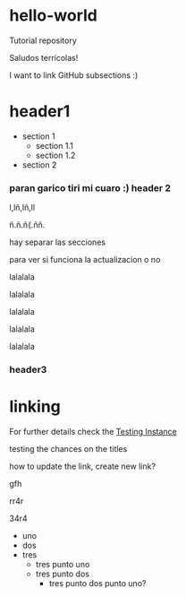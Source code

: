 # hello-world
Tutorial repository

Saludos terrícolas!

I want to link GitHub subsections :)


# header1

  
  * section 1
    * section 1.1
    * section 1.2
  * section 2

### paran garico tiri mi cuaro :) header 2

l,lñ,lñ,ll

ñ.ñ.ñ{.ññ.

hay separar las secciones

para ver si funciona la actualizacion o no

lalalala

lalalala

lalalala

lalalala


lalalala




### header3

# linking

For further details check the [Testing Instance](https://github.com/EUDAT-GEF/GEF/blob/master/README.md#testing_instance)

testing the chances on the titles

how to update the link, create new link?

gfh

rr4r

34r4

* uno
* dos
* tres
  * tres punto uno
  * tres punto dos
    * tres punto dos punto uno?
